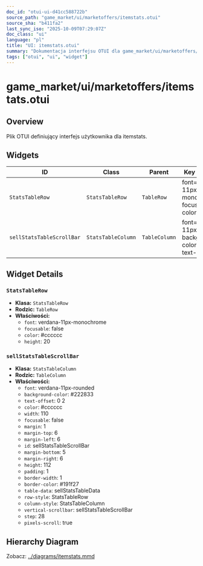 ```yaml
---
doc_id: "otui-ui-d41cc588722b"
source_path: "game_market/ui/marketoffers/itemstats.otui"
source_sha: "b411fa2"
last_sync_iso: "2025-10-09T07:29:07Z"
doc_class: "ui"
language: "pl"
title: "UI: itemstats.otui"
summary: "Dokumentacja interfejsu OTUI dla game_market/ui/marketoffers/itemstats.otui"
tags: ["otui", "ui", "widget"]
---
```


# game_market/ui/marketoffers/itemstats.otui

## Overview

Plik OTUI definiujący interfejs użytkownika dla itemstats.

## Widgets

| ID | Class | Parent | Key Properties |
|----|-------|--------|----------------|
| `StatsTableRow` | `StatsTableRow` | `TableRow` | font=verdana-11px-monochrome, focusable=false, color=#cccccc |
| `sellStatsTableScrollBar` | `StatsTableColumn` | `TableColumn` | font=verdana-11px-rounded, background-color=#222833, text-offset=0 2 |

## Widget Details

### `StatsTableRow`

- **Klasa:** `StatsTableRow`
- **Rodzic:** `TableRow`
- **Właściwości:**
  - `font`: verdana-11px-monochrome
  - `focusable`: false
  - `color`: #cccccc
  - `height`: 20

### `sellStatsTableScrollBar`

- **Klasa:** `StatsTableColumn`
- **Rodzic:** `TableColumn`
- **Właściwości:**
  - `font`: verdana-11px-rounded
  - `background-color`: #222833
  - `text-offset`: 0 2
  - `color`: #cccccc
  - `width`: 110
  - `focusable`: false
  - `margin`: 1
  - `margin-top`: 6
  - `margin-left`: 6
  - `id`: sellStatsTableScrollBar
  - `margin-bottom`: 5
  - `margin-right`: 6
  - `height`: 112
  - `padding`: 1
  - `border-width`: 1
  - `border-color`: #191f27
  - `table-data`: sellStatsTableData
  - `row-style`: StatsTableRow
  - `column-style`: StatsTableColumn
  - `vertical-scrollbar`: sellStatsTableScrollBar
  - `step`: 28
  - `pixels-scroll`: true

## Hierarchy Diagram

Zobacz: [../diagrams/itemstats.mmd](../diagrams/itemstats.mmd)
